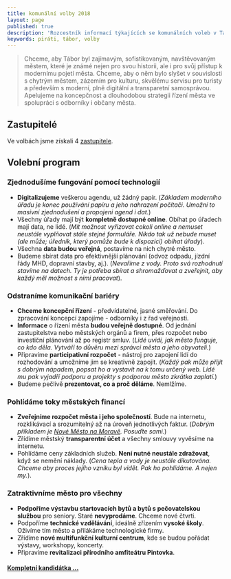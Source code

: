 ```yaml
---
title: komunální volby 2018
layout: page
published: true
description: 'Rozcestník informací týkajících se komunálních voleb v Táboře'
keywords: piráti, tábor, volby
---
```


> Chceme, aby Tábor byl zajímavým, sofistikovaným, navštěvovaným městem,
které je známé nejen pro svou historii, ale i pro svůj přístup k modernímu pojetí města.
Chceme, aby o něm bylo slyšet v souvislosti s chytrým městem, zázemím pro kulturu,
skvělému servisu pro turisty
a především s moderní, plně digitální a transparetní samosprávou.
Apelujeme na koncepčnost a dlouhodobou strategii řízení města ve spolupráci s odborníky i občany města.<br />

## Zastupitelé

Ve volbách jsme získali 4 [zastupitele](/zastupitele/).

## Volební program

### Zjednodušíme fungování pomocí <a name="tech">technologií</a>
- __Digitalizujeme__ veškerou agendu, už žádný papír.
  (_Základem moderního úřadu je konec používání papíru a jeho nahrazení počítači. Umožní to masivní zjednodušení a propojeni agend i dat._)
- Všechny úřady mají být __kompletně dostupné online__. Obíhat po úřadech mají data, ne lidé.
  (_Mít možnost vyřizovat cokoli online a nemuset neustále vyplňovat stále stejné formuláře. Nikdo tak už nebude muset (ale může; úředník, který pomůže bude k dispozici) obíhat úřady_).
- Všechna __data budou veřejná__, postavíme na nich chytré město.
- Budeme sbírat data pro efektivnější plánování (odvoz odpadu, jízdní řády MHD, dopravní stavby, aj.). (_Nevaříme z vody. Proto svá rozhodnutí stavíme na datech.
  Ty je potřeba sbírat a shromažďovat a zveřejnit, aby každý měl možnost s nimi pracovat_).

### Odstraníme komunikační <a name="bari">bariéry</a>
- __Chceme koncepční řízení__ - předvídatelné, jasné směřování.
Do zpracování koncepcí zapojíme - odborníky i z řad veřejnosti.
- __Informace__ o řízení města __budou veřejně dostupné__.
Od jednání zastupitelstva nebo městských orgánů a firem, přes rozpočet nebo investiční plánování až po registr smluv. (_Lidé uvidí, jak město funguje, co kdo děla. Vytváří to důvěru mezi správci města a jeho obyvateli._)
- Připravíme __participativní rozpočet__ - nástroj pro zapojení lidí do rozhodování a umožníme jim se kreativně zapojit. (_Každý pak může přijít s dobrým nápadem, popsat ho a vystavit na k tomu určený web. Lidé mu pak vyjadří podporu a projekty s podporou město zkrátka zaplatí._)
- Budeme pečlivě __prezentovat, co a proč děláme__. Nemlžíme.

### Pohlídáme toky městských financí
- __Zveřejníme rozpočet města i jeho společností__. Bude na internetu, rozklikávací a srozumitelný až na úroveň jednotlivých faktur. (_Dobrým příkladem je [Nové Město na Moravě](http://rozpocet.nmnm.cz/cz/). Posuďte sami._)
- Zřídíme městský __transparentní účet__ a všechny smlouvy vyvěsíme na internetu.
- Pohlídáme ceny základních služeb.
__Není nutné neustále zdražovat__, když se nemění náklady. (_Cena tepla a vody je neustále dikutována. Chceme aby proces jejího vzniku byl vidět. Pak ho pohlídáme. A nejen my._).

### Zatraktivníme město pro všechny
- __Podpoříme výstavbu startovacích bytů a bytů s pečovatelskou službou__ pro seniory.
Staré __nevyprodáme__. Chceme nové čtvrti.
- Podpoříme __technické vzdělávání__, ideálně zřízením __vysoké školy__.
Oživíme tím město a přilákáme technologické firmy.
- Zřídíme __nové multifunkční kulturní centrum__, kde se budou pořádat výstavy, workshopy, koncerty.
- Připravíme __revitalizaci přírodního amfiteátru Pintovka__.

<a name="kandidatka"></a>

#### [Kompletní kandidátka ...](kandidatka/)
